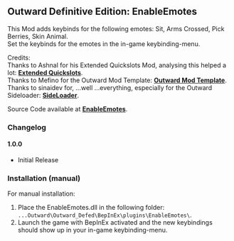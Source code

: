 ## Outward Definitive Edition: EnableEmotes

This Mod adds keybinds for the following emotes: Sit, Arms Crossed, Pick Berries, Skin Animal.  
Set the keybinds for the emotes in the in-game keybinding-menu.

Credits:  
Thanks to Ashnal for his Extended Quickslots Mod, analysing this helped a lot: **[Extended Quickslots](https://www.nexusmods.com/outward/mods/41?tab=description)**.  
Thanks to Mefino for the Outward Mod Template: **[Outward Mod Template](https://github.com/Mefino/OutwardModTemplate)**.  
Thanks to sinaidev for, ...well ...everything, especially for the Outward Sideloader: **[SideLoader](https://outward.thunderstore.io/package/sinai-dev/SideLoader/3.8.4/)**.  


Source Code available at **[EnableEmotes](https://github.com/MadHoek/Outward_Mods/tree/main/OutwardMod_EnableEmotes)**.  

### Changelog  

#### 1.0.0  

* Initial Release

### Installation (manual)

For manual installation:

1. Place the EnableEmotes.dll in the following folder: `...Outward\Outward_Defed\BepInEx\plugins\EnableEmotes\`.
2. Launch the game with BepInEx activated and the new keybindings should show up in your in-game keybinding-menu.